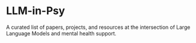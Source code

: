 # LLM-in-Psy
A curated list of papers, projects, and resources at the intersection of Large Language Models and mental health support.
